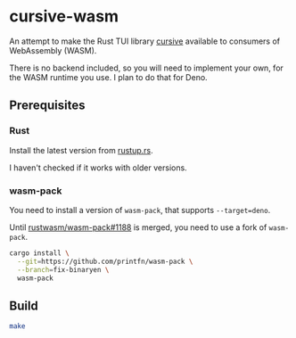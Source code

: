 # cursive-wasm

An attempt to make the Rust TUI library
[cursive](https://github.com/gyscos/cursive) available to consumers of
WebAssembly (WASM).

There is no backend included, so you will need to implement your own, for the
WASM runtime you use. I plan to do that for Deno.

## Prerequisites

### Rust

Install the latest version from [rustup.rs](https://rustup.rs/).

I haven't checked if it works with older versions.

### wasm-pack

You need to install a version of `wasm-pack`, that supports `--target=deno`.

Until [rustwasm/wasm-pack#1188](https://github.com/rustwasm/wasm-pack/pull/1188)
is merged, you need to use a fork of `wasm-pack`.

```sh
cargo install \
  --git=https://github.com/printfn/wasm-pack \
  --branch=fix-binaryen \
  wasm-pack
```

## Build

```bash
make
```

